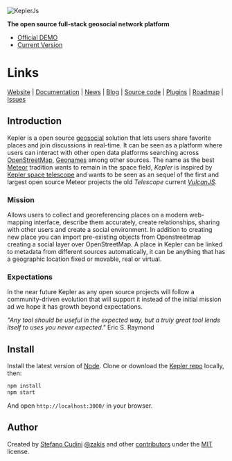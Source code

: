 ![KeplerJs](keplerjs.png) 

**The open source full-stack geosocial network platform**

* [Official DEMO](https://demo.keplerjs.io/)
* [Current Version](https://github.com/Keplerjs/Kepler/releases)

# Links

[Website](http://keplerjs.io/) | 
[Documentation](http://docs.keplerjs.io/) | 
[News](https://twitter.com/Kepler_JS) | 
[Blog](https://medium.com/keplerjs) | 
[Source code](https://github.com/Keplerjs) | 
[Plugins](https://atmospherejs.com/keplerjs) | 
[Roadmap](https://trello.com/b/FBK72QEJ/keplerjs-roadmap) | 
[Issues](https://waffle.io/Keplerjs/Kepler)


## Introduction
Kepler is a open source [geosocial](https://en.wikipedia.org/wiki/Geosocial_networking) solution that lets users share favorite places and join discussions in real-time. It can be seen as a platform where users can interact with other open data platforms searching across [OpenStreetMap](http://www.openstreetmap.org/about), [Geonames](http://www.geonames.org/) among other sources.
The name as the best [Meteor](https://www.meteor.com/) tradition wants to remain in the space field, *Kepler* is inspired by [Kepler space telescope](https://en.wikipedia.org/wiki/Kepler_Mission) and wants to be seen as an sequel of the first and largest open source Meteor projects the old *Telescope* current *[VulcanJS](http://docs.vulcanjs.org/vulcan.html)*.

### Mission
Allows users to collect and georeferencing places on a modern web-mapping interface, describe them accurately, create relationships, sharing with other users and create a social environment. In addition to creating new place you can import pre-existing objects from Openstreetmap creating a social layer over OpenStreetMap.
A place in Kepler can be linked to metadata from different sources automatically, it can be anything that has a geographic location fixed or movable, real or virtual.

### Expectations
In the near future Kepler as any open source projects will follow a community-driven evolution that will support it instead of the initial mission ad we hope it has growth beyond expectations.

*"Any tool should be useful in the expected way, but a truly great tool lends itself to uses you never expected."*
Eric S. Raymond

## Install

Install the latest version of [Node](https://nodejs.org).
Clone or download the [Kepler repo](https://github.com/Keplerjs/Kepler) locally, then:
```sh
npm install
npm start
```
And open ```http://localhost:3000/``` in your browser.

## Author
Created by [Stefano Cudini](https://github.com/stefanocudini) [@zakis](http://twitter.com/zakis) and other [contributors](https://github.com/Keplerjs/Kepler/graphs/contributors) under the [MIT](http://opensource.org/licenses/MIT) license.
                
